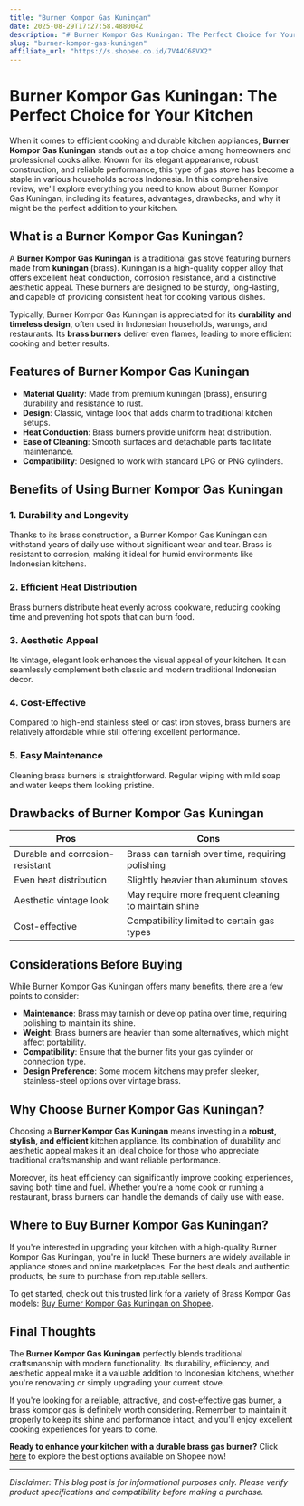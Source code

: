 ```yaml
---
title: "Burner Kompor Gas Kuningan"
date: 2025-08-29T17:27:58.488004Z
description: "# Burner Kompor Gas Kuningan: The Perfect Choice for Your Kitchen..."
slug: "burner-kompor-gas-kuningan"
affiliate_url: "https://s.shopee.co.id/7V44C68VX2"
---
```

# Burner Kompor Gas Kuningan: The Perfect Choice for Your Kitchen

When it comes to efficient cooking and durable kitchen appliances, **Burner Kompor Gas Kuningan** stands out as a top choice among homeowners and professional cooks alike. Known for its elegant appearance, robust construction, and reliable performance, this type of gas stove has become a staple in various households across Indonesia. In this comprehensive review, we'll explore everything you need to know about Burner Kompor Gas Kuningan, including its features, advantages, drawbacks, and why it might be the perfect addition to your kitchen.

## What is a Burner Kompor Gas Kuningan?

A **Burner Kompor Gas Kuningan** is a traditional gas stove featuring burners made from **kuningan** (brass). Kuningan is a high-quality copper alloy that offers excellent heat conduction, corrosion resistance, and a distinctive aesthetic appeal. These burners are designed to be sturdy, long-lasting, and capable of providing consistent heat for cooking various dishes.

Typically, Burner Kompor Gas Kuningan is appreciated for its **durability and timeless design**, often used in Indonesian households, warungs, and restaurants. Its **brass burners** deliver even flames, leading to more efficient cooking and better results.

## Features of Burner Kompor Gas Kuningan

- **Material Quality**: Made from premium kuningan (brass), ensuring durability and resistance to rust.
- **Design**: Classic, vintage look that adds charm to traditional kitchen setups.
- **Heat Conduction**: Brass burners provide uniform heat distribution.
- **Ease of Cleaning**: Smooth surfaces and detachable parts facilitate maintenance.
- **Compatibility**: Designed to work with standard LPG or PNG cylinders.

## Benefits of Using Burner Kompor Gas Kuningan

### 1. Durability and Longevity
Thanks to its brass construction, a Burner Kompor Gas Kuningan can withstand years of daily use without significant wear and tear. Brass is resistant to corrosion, making it ideal for humid environments like Indonesian kitchens.

### 2. Efficient Heat Distribution
Brass burners distribute heat evenly across cookware, reducing cooking time and preventing hot spots that can burn food.

### 3. Aesthetic Appeal
Its vintage, elegant look enhances the visual appeal of your kitchen. It can seamlessly complement both classic and modern traditional Indonesian decor.

### 4. Cost-Effective
Compared to high-end stainless steel or cast iron stoves, brass burners are relatively affordable while still offering excellent performance.

### 5. Easy Maintenance
Cleaning brass burners is straightforward. Regular wiping with mild soap and water keeps them looking pristine.

## Drawbacks of Burner Kompor Gas Kuningan

| Pros | Cons |
|---------|--------------|
| Durable and corrosion-resistant | Brass can tarnish over time, requiring polishing |
| Even heat distribution | Slightly heavier than aluminum stoves |
| Aesthetic vintage look | May require more frequent cleaning to maintain shine |
| Cost-effective | Compatibility limited to certain gas types |

## Considerations Before Buying

While Burner Kompor Gas Kuningan offers many benefits, there are a few points to consider:

- **Maintenance**: Brass may tarnish or develop patina over time, requiring polishing to maintain its shine.
- **Weight**: Brass burners are heavier than some alternatives, which might affect portability.
- **Compatibility**: Ensure that the burner fits your gas cylinder or connection type.
- **Design Preference**: Some modern kitchens may prefer sleeker, stainless-steel options over vintage brass.

## Why Choose Burner Kompor Gas Kuningan?

Choosing a **Burner Kompor Gas Kuningan** means investing in a **robust, stylish, and efficient** kitchen appliance. Its combination of durability and aesthetic appeal makes it an ideal choice for those who appreciate traditional craftsmanship and want reliable performance.

Moreover, its heat efficiency can significantly improve cooking experiences, saving both time and fuel. Whether you're a home cook or running a restaurant, brass burners can handle the demands of daily use with ease.

## Where to Buy Burner Kompor Gas Kuningan?

If you're interested in upgrading your kitchen with a high-quality Burner Kompor Gas Kuningan, you're in luck! These burners are widely available in appliance stores and online marketplaces. For the best deals and authentic products, be sure to purchase from reputable sellers.

To get started, check out this trusted link for a variety of Brass Kompor Gas models: [Buy Burner Kompor Gas Kuningan on Shopee](https://s.shopee.co.id/7V44C68VX2).

## Final Thoughts

The **Burner Kompor Gas Kuningan** perfectly blends traditional craftsmanship with modern functionality. Its durability, efficiency, and aesthetic appeal make it a valuable addition to Indonesian kitchens, whether you're renovating or simply upgrading your current stove.

If you're looking for a reliable, attractive, and cost-effective gas burner, a brass kompor gas is definitely worth considering. Remember to maintain it properly to keep its shine and performance intact, and you'll enjoy excellent cooking experiences for years to come.

**Ready to enhance your kitchen with a durable brass gas burner?** Click [here](https://s.shopee.co.id/7V44C68VX2) to explore the best options available on Shopee now!

---

*Disclaimer: This blog post is for informational purposes only. Please verify product specifications and compatibility before making a purchase.*